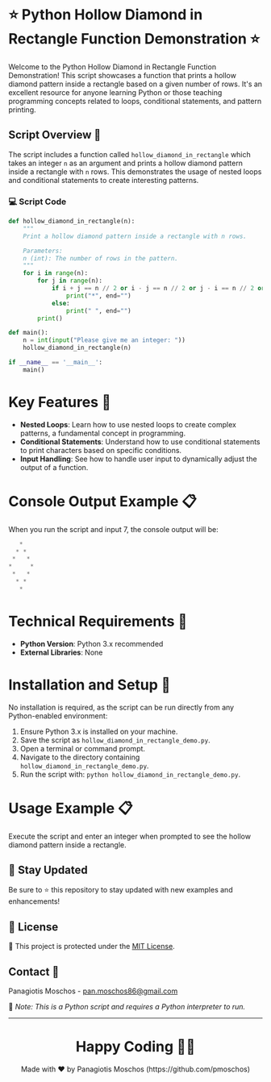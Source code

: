 # ⭐ Python Hollow Diamond in Rectangle Function Demonstration ⭐

Welcome to the Python Hollow Diamond in Rectangle Function Demonstration! This script showcases a function that prints a hollow diamond pattern inside a rectangle based on a given number of rows. It's an excellent resource for anyone learning Python or those teaching programming concepts related to loops, conditional statements, and pattern printing.

## Script Overview 📘

The script includes a function called `hollow_diamond_in_rectangle` which takes an integer `n` as an argument and prints a hollow diamond pattern inside a rectangle with `n` rows. This demonstrates the usage of nested loops and conditional statements to create interesting patterns.

### :computer: Script Code

```python
def hollow_diamond_in_rectangle(n):
    """
    Print a hollow diamond pattern inside a rectangle with n rows.

    Parameters:
    n (int): The number of rows in the pattern.
    """
    for i in range(n):
        for j in range(n):
            if i + j == n // 2 or i - j == n // 2 or j - i == n // 2 or i + j == n // 2 + n - 1:
                print("*", end="")
            else:
                print(" ", end="")
        print()

def main():
    n = int(input("Please give me an integer: "))
    hollow_diamond_in_rectangle(n)

if __name__ == '__main__':
    main()
```

# Key Features 🌟
- **Nested Loops**: Learn how to use nested loops to create complex patterns, a fundamental concept in programming.
- **Conditional Statements**: Understand how to use conditional statements to print characters based on specific conditions.
- **Input Handling**: See how to handle user input to dynamically adjust the output of a function.

# Console Output Example 📋
When you run the script and input 7, the console output will be:

```python
   *   
  * *  
 *   * 
*     *
 *   * 
  * *  
   *  
```

# Technical Requirements 🔧
- **Python Version**: Python 3.x recommended
- **External Libraries**: None

# Installation and Setup 🚀
No installation is required, as the script can be run directly from any Python-enabled environment:

1. Ensure Python 3.x is installed on your machine.
2. Save the script as `hollow_diamond_in_rectangle_demo.py`.
3. Open a terminal or command prompt.
4. Navigate to the directory containing `hollow_diamond_in_rectangle_demo.py`.
5. Run the script with: `python hollow_diamond_in_rectangle_demo.py`.

# Usage Example 📋
Execute the script and enter an integer when prompted to see the hollow diamond pattern inside a rectangle.

## 📢 Stay Updated

Be sure to ⭐ this repository to stay updated with new examples and enhancements!

## 📄 License
🔐 This project is protected under the [MIT License](https://mit-license.org/).


## Contact 📧
Panagiotis Moschos - pan.moschos86@gmail.com

🔗 *Note: This is a Python script and requires a Python interpreter to run.*

---
<h1 align=center>Happy Coding 👨‍💻 </h1>

<p align="center">
  Made with ❤️ by Panagiotis Moschos (https://github.com/pmoschos)
</p>